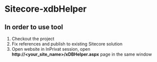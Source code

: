 # Sitecore-xdbHelper

In order to use tool
----------------------

 1. Checkout the project
 2. Fix references and publish to existing Sitecore solution
 3. Open website in InPrivat session, open **http://<your_site_name>/xDBHelper.aspx** page in the same window

